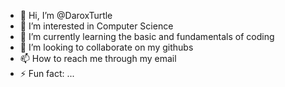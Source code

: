 - 👋 Hi, I’m @DaroxTurtle
- 👀 I’m interested in Computer Science
- 🌱 I’m currently learning the basic and fundamentals of coding
- 💞️ I’m looking to collaborate on my githubs
- 📫 How to reach me through my email
- ⚡ Fun fact: ...

<!---
DaroxTurtle/DaroxTurtle is a ✨ special ✨ repository because its `README.md` (this file) appears on your GitHub profile.
You can click the Preview link to take a look at your changes.
--->
